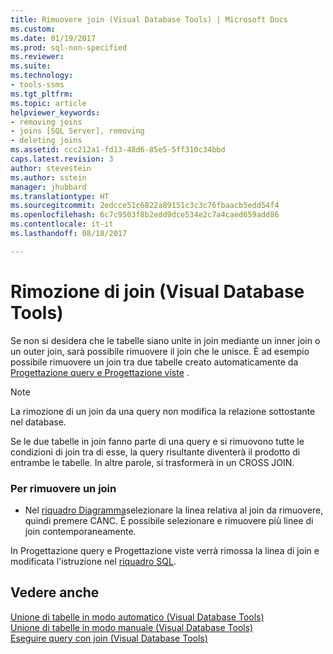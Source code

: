 ```yaml
---
title: Rimuovere join (Visual Database Tools) | Microsoft Docs
ms.custom: 
ms.date: 01/19/2017
ms.prod: sql-non-specified
ms.reviewer: 
ms.suite: 
ms.technology:
- tools-ssms
ms.tgt_pltfrm: 
ms.topic: article
helpviewer_keywords:
- removing joins
- joins [SQL Server], removing
- deleting joins
ms.assetid: ccc212a1-fd13-48d6-85e5-5ff310c34bbd
caps.latest.revision: 3
author: stevestein
ms.author: sstein
manager: jhubbard
ms.translationtype: HT
ms.sourcegitcommit: 2edcce51c6822a89151c3c3c76fbaacb5edd54f4
ms.openlocfilehash: 6c7c9503f8b2edd9dce534e2c7a4caed659add86
ms.contentlocale: it-it
ms.lasthandoff: 08/18/2017

---
```

# <a name="remove-joins-visual-database-tools"></a>Rimozione di join (Visual Database Tools)
Se non si desidera che le tabelle siano unite in join mediante un inner join o un outer join, sarà possibile rimuovere il join che le unisce. È ad esempio possibile rimuovere un join tra due tabelle creato automaticamente da [Progettazione query e Progettazione viste](../../ssms/visual-db-tools/query-and-view-designer-tools-visual-database-tools.md) .  
  
> [!NOTE]  
> La rimozione di un join da una query non modifica la relazione sottostante nel database.  
  
Se le due tabelle in join fanno parte di una query e si rimuovono tutte le condizioni di join tra di esse, la query risultante diventerà il prodotto di entrambe le tabelle. In altre parole, si trasformerà in un CROSS JOIN.  
  
### <a name="to-remove-a-join"></a>Per rimuovere un join  
  
-   Nel [riquadro Diagramma](../../ssms/visual-db-tools/diagram-pane-visual-database-tools.md)selezionare la linea relativa al join da rimuovere, quindi premere CANC. È possibile selezionare e rimuovere più linee di join contemporaneamente.  
  
In Progettazione query e Progettazione viste verrà rimossa la linea di join e modificata l'istruzione nel [riquadro SQL](../../ssms/visual-db-tools/sql-pane-visual-database-tools.md).  
  
## <a name="see-also"></a>Vedere anche  
[Unione di tabelle in modo automatico &#40;Visual Database Tools&#41;](../../ssms/visual-db-tools/join-tables-automatically-visual-database-tools.md)  
[Unione di tabelle in modo manuale &#40;Visual Database Tools&#41;](../../ssms/visual-db-tools/join-tables-manually-visual-database-tools.md)  
[Eseguire query con join &#40;Visual Database Tools&#41;](../../ssms/visual-db-tools/query-with-joins-visual-database-tools.md)  
  

